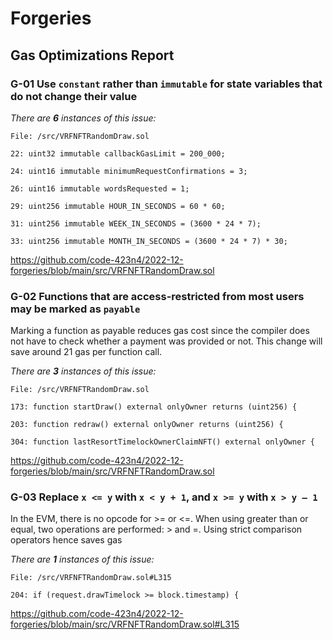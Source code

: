 # Forgeries

## Gas Optimizations Report

### G-01 Use `constant` rather than `immutable` for state variables that do not change their value

_There are **6** instances of this issue:_

```solidity
File: /src/VRFNFTRandomDraw.sol

22: uint32 immutable callbackGasLimit = 200_000;

24: uint16 immutable minimumRequestConfirmations = 3;

26: uint16 immutable wordsRequested = 1;

29: uint256 immutable HOUR_IN_SECONDS = 60 * 60;

31: uint256 immutable WEEK_IN_SECONDS = (3600 * 24 * 7);

33: uint256 immutable MONTH_IN_SECONDS = (3600 * 24 * 7) * 30;
```

https://github.com/code-423n4/2022-12-forgeries/blob/main/src/VRFNFTRandomDraw.sol

### G-02 Functions that are access-restricted from most users may be marked as `payable`

Marking a function as payable reduces gas cost since the compiler does not have to check whether a payment was provided or not. This change will save around 21 gas per function call.

_There are **3** instances of this issue:_

```solidity
File: /src/VRFNFTRandomDraw.sol

173: function startDraw() external onlyOwner returns (uint256) {

203: function redraw() external onlyOwner returns (uint256) {

304: function lastResortTimelockOwnerClaimNFT() external onlyOwner {
```

https://github.com/code-423n4/2022-12-forgeries/blob/main/src/VRFNFTRandomDraw.sol

### G-03 Replace `x <= y` with `x < y + 1`, and `x >= y` with `x > y – 1`

In the EVM, there is no opcode for >= or <=. When using greater than or equal, two operations are performed: > and =. Using strict comparison operators hence saves gas

_There are **1** instances of this issue:_

```solidity
File: /src/VRFNFTRandomDraw.sol#L315

204: if (request.drawTimelock >= block.timestamp) {
```

https://github.com/code-423n4/2022-12-forgeries/blob/main/src/VRFNFTRandomDraw.sol#L315
